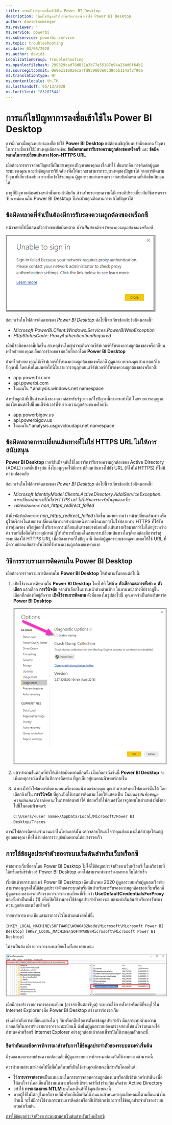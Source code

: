 ```yaml
---
title: การแก้ไขปัญหาลงชื่อเข้าใช้ใน Power BI Desktop
description: วิธีแก้ไขปัญหาทั่วไปสำหรับการลงชื่อเข้าใช้ Power BI Desktop
author: davidiseminger
ms.reviewer: ''
ms.service: powerbi
ms.subservice: powerbi-service
ms.topic: troubleshooting
ms.date: 03/05/2020
ms.author: davidi
LocalizationGroup: Troubleshooting
ms.openlocfilehash: 299329cad78d831a3b77e55107e94a234d6f64b1
ms.sourcegitcommit: 0e9e211082eca7fd939803e0cd9c6b114af2f90a
ms.translationtype: HT
ms.contentlocale: th-TH
ms.lasthandoff: 05/13/2020
ms.locfileid: "83287544"
---
```

# <a name="troubleshooting-sign-in-for-power-bi-desktop"></a>การแก้ไขปัญหาการลงชื่อเข้าใช้ใน Power BI Desktop
อาจมีเวลาเมื่อคุณพยายามลงชื่อเข้าใช้ **Power BI Desktop** แต่ต้องเผชิญกับพบข้อผิดพลาด ปัญหาในการลงชื่อเข้าใช้มีสาเหตุหลักสองข้อ: **ข้อผิดพลาดการรับรองความถูกต้องของพร็อกซี** และ **ข้อผิดพลาดในการเปลี่ยนเส้นทาง Non-HTTPS URL** 

เมื่อต้องการตรวจสอบปัญหาที่เป็นสาเหตุของปัญหาของคุณลงชื่อเข้าใช้ ขั้นแรกคือ การติดต่อผู้ดูแลระบบของคุณ และส่งข้อมูลการวินิจฉัย เพื่อให้พวกเขาสามารถระบุสาเหตุของปัญหาได้ จากการติดตามปัญหาที่เกี่ยวข้องกับการลงชื่อเข้าใช้ขอบคุณ ผู้ดูแลระบบสามารถตรวจสอบข้อผิดพลาดที่เกิดขึ้นกับคุณได้ 

มาดูที่ปัญหาแต่ละอย่างเหล่านั้นตามลำดับกัน ส่วนท้ายของบทความนี้มีการอภิปรายเกี่ยวกับวิธีการตรวจจับ*การติดตาม*ใน Power BI Desktop ซึ่งจะช่วยคุณติดตามการแก้ไขปัญหาได้


## <a name="proxy-authentication-required-error"></a>ข้อผิดพลาดที่จำเป็นต้องมีการรับรองความถูกต้องของพร็อกซี

หน้าจอต่อไปนี้แสดงตัวอย่างของข้อผิดพลาด  *ที่จำเป็นต้องมีการรับรองความถูกต้องของพร็อกซี*

![ข้อผิดพลาดในการลงชื่อเข้าใช้ของข้อผิดพลาดการรับรองความถูกต้องของพร็อกซี](media/desktop-troubleshooting-sign-in/desktop-tshoot-sign-in_01.png)

ข้อยกเว้นในไฟล์การติดตามของ *Power BI Desktop* ต่อไปนี้จะเกี่ยวข้องกับข้อผิดพลาดนี้:

* *Microsoft.PowerBI.Client.Windows.Services.PowerBIWebException*
* *HttpStatusCode: ProxyAuthenticationRequired*

เมื่อมีข้อผิดพลาดนี้เกิดขึ้น สาเหตุส่วนใหญ่น่าจะเกิดจากเซิร์ฟเวอร์ที่รับรองความถูกต้องของพร็อกซีบนเครือข่ายของคุณบล็อกการร้องขอจากเว็บที่ออกโดย **Power BI Desktop** 

ถ้าเครือข่ายของคุณใช้เซิร์ฟเวอร์ที่รับรองความถูกต้องของพร็อกซี ผู้ดูแลระบบของคุณสามารถแก้ไขปัญหานี้ โดยเพิ่มโดเมนต่อไปนี้ในรายการอนุญาตบนเซิร์ฟเวอร์ที่รับรองความถูกต้องของพร็อกซี:

* app.powerbi.com
* api.powerbi.com
* โดเมนใน *.analysis.windows.net namespace

สำหรับลูกค้าที่เป็นส่วนหนึ่งของคลาวด์สำหรับรัฐบาล แก้ไขปัญหานี้สามารถทำได้ โดยรายการอนุญาตของโดเมนต่อไปนี้บนเซิร์ฟเวอร์ที่รับรองความถูกต้องของพร็อกซี:

* app.powerbigov.us
* api.powerbigov.us
* โดเมนใน*.analysis.usgovcloudapi.net namespace

## <a name="non-https-url-redirect-not-supported-error"></a>ข้อผิดพลาดการเปลี่ยนเส้นทางที่ไม่ใช่ HTTPS URL ไม่ให้การสนับสนุน

**Power BI Desktop** เวอร์ชันปัจจุบันใช้ไลบรารีการรับรองความถูกต้องของ Active Directory (ADAL) เวอร์ชั่นปัจจุบัน ซึ่งไม่อนุญาตให้มีการเปลี่ยนเส้นทางไปยัง URL (ที่ไม่ใช่ HTTPS) ที่ไม่มีความปลอดภัย 

ข้อยกเว้นในไฟล์การติดตามของ *Power BI Desktop* ต่อไปนี้จะเกี่ยวข้องกับข้อผิดพลาดนี้:

* *Microsoft.IdentityModel.Clients.ActiveDirectory.AdalServiceException: การเปลี่ยนเส้นทางที่ไม่ใช่ HTTPS url ไม่ได้รับการรองรับในมุมมองเว็บ*
* *รหัสข้อผิดพลาด: non_https_redirect_failed*

ถ้ามี*รหัสข้อผิดพลาด: non_https_redirect_failed* เกิดขึ้น หมายความว่า หน้าเปลี่ยนเส้นทางหรือผู้ให้บริการในสายการเปลี่ยนเส้นทางอย่างน้อยหนึ่งรายหรือมากกว่าไม่ใช่ปลายทาง HTTPS ที่ได้รับการคุ้มครอง หรือผู้ออกใบรับรองการเปลี่ยนเส้นทางอย่างน้อยหนึ่งเส้นทางหรือมากกว่าไม่ได้อยู่ระหว่างคำ รากที่เชื่อถือได้ของอุปกรณ์ ผู้ให้บริการทั้งหมดในสายการเปลี่ยนเส้นทางใดๆก็ตามต้องมีการเข้าสู่ระบบต้องใช้ HTTPS URL เมื่อต้องการแก้ไขปัญหานี้ ติดต่อผู้ดูแลระบบของคุณและขอให้ใช้ URL ที่มีความปลอดภัยสำหรับไซต์ที่รับรองความถูกต้องของพวกเขา 

## <a name="how-to-collect-a-trace-in-power-bi-desktop"></a>วิธีการรวบรวมการติดตามใน Power BI Desktop

เมื่อต้องการรวบรวมการติดตามใน **Power BI Desktop** ให้ทำตามขั้นตอนต่อไปนี้:

1. เปิดใช้งานการติดตามใน **Power BI Desktop** โดยไปที่ **ไฟล์ > ตัวเลือกและการตั้งค่า > ตัวเลือก** แล้วเลือก **การวินิจฉัย** จากตัวเลือกในบานหน้าต่างด้านซ้าย ในบานหน้าต่างที่ปรากฏขึ้น เลือกที่กล่องที่อยู่ถัดจาก **เปิดใช้งานการติดตาม** ดังที่แสดงในรูปต่อไปนี้ คุณอาจจำเป็นต้องรีสตาร์ต **Power BI Desktop**
   
   ![เปิดใช้งานการติดตามใน Power BI Desktop](media/desktop-troubleshooting-sign-in/desktop-tshoot-sign-in_02.png)

2. แล้วทำตามขั้นตอนที่ทำให้เกิดข้อผิดพลาดอีกครั้ง เมื่อเกิดกรณีเช่นนี้ **Power BI Desktop** จะเพิ่มเหตุการณ์ลงในบันทึกการติดตาม ที่ถูกเก็บอยู่บนคอมพิวเตอร์ภายใน

3. นำทางไปยังโฟลเดอร์ติดตามบนเครื่องคอมพิวเตอร์ของคุณ คุณสามารถค้นหาโฟลเดอร์นั้นได้ โดยเลือกลิงก์ใน **การวินิจฉัย** ที่คุณเปิดใช้งานการติดตาม โดยให้แสดงเป็น *โฟลเดอร์บันทึกข้อมูลความล้มเหลว/การติดตาม*  ในภาพก่อนหน้าได้ บ่อยครั้งที่โฟลเดอร์นี้อาจถูกพบในตำแหน่งที่ตั้งต่อไปนี้ในคอมพิวเตอร์:

    `C:\Users/<user name>/AppData/Local/Microsoft/Power BI Desktop/Traces`

อาจมีไฟล์การติดตามจำนวนมากในโฟลเดอร์นั้น ตรวจสอบให้แน่ใจว่าคุณส่งเฉพาะไฟล์ล่าสุดให้แก่ผู้ดูแลของคุณ เพื่อให้ง่ายต่อการระบุข้อผิดพลาดได้อย่างรวดเร็ว 


## <a name="using-default-system-credentials-for-web-proxy"></a>การใช้ข้อมูลประจำตัวของระบบเริ่มต้นสำหรับเว็บพร็อกซี

คำขอทางเว็บที่ออกโดย Power BI Desktop ไม่ได้ใช้ข้อมูลประจำตัวของเว็บพร็อกซี ในเครือข่ายที่ใช้พร็อกซีเซิร์ฟเวอร์ Power BI Desktop อาจไม่สามารถทำการร้องขอทางเว็บได้สำเร็จ 

เริ่มต้นด้วยการเผยแพร่ Power BI Desktop เดือนมีนาคม 2020 ผู้ดูแลระบบหรือผู้ดูแลเครือข่ายสามารถอนุญาตให้ใช้ข้อมูลประจำตัวของระบบค่าเริ่มต้นสำหรับการรับรองความถูกต้องของเว็บพร็อกซี ผู้ดูแลระบบสามารถสร้างรายการการลงทะเบียนที่เรียกว่า **UseDefaultCredentialsForProxy** และตั้งค่าเป็นหนึ่ง (1) เพื่อเปิดใช้งานการใช้ข้อมูลประจำตัวของระบบตามค่าเริ่มต้นสำหรับการรับรองความถูกต้องของเว็บพร็อกซี

รายการการลงทะเบียนสามารถวางไว้ในตำแหน่งต่อไปนี้:

`[HKEY_LOCAL_MACHINE\SOFTWARE\WOW6432Node\Microsoft\Microsoft Power BI Desktop]`
`[HKEY_LOCAL_MACHINE\SOFTWARE\Microsoft\Microsoft Power BI Desktop]`

ไม่จำเป็นต้องมีรายการการลงทะเบียนในทั้งสองตำแหน่ง

![รหัสการลงทะเบียนสำหรับการใช้ข้อมูลประจำตัวของระบบตามค่าเริ่มต้น](media/desktop-troubleshooting-sign-in/desktop-tshoot-sign-in-03.png)

เมื่อมีการสร้างรายการการลงทะเบียน (อาจจำเป็นต้องรีบูต) ระบบจะใช้การตั้งค่าพร็อกซีที่ระบุไว้ใน Internet Explorer เมื่อ Power BI Desktop สร้างการร้องขอเว็บ 

เช่นเดียวกับการเปลี่ยนแปลงใด ๆ กับพร็อกซีหรือการตั้งค่าข้อมูลประจำตัว มีผลกระทบด้านความปลอดภัยในการสร้างรายการการลงทะเบียนนี้ ดังนั้นผู้ดูแลระบบต้องตรวจสอบให้แน่ใจว่าตนเองได้กำหนดค่าพร็อกซี Internet Explorer อย่างถูกต้องแล้วก่อนที่จะเปิดใช้งานคุณลักษณะนี้         

### <a name="limitations-and-considerations-for-using-default-system-credentials"></a>ขีดจำกัดและข้อควรพิจารณาสำหรับการใช้ข้อมูลประจำตัวของระบบตามค่าเริ่มต้น

มีชุดของผลกระทบด้านความปลอดภัยที่ผู้ดูแลระบบควรพิจารณาก่อนเปิดใช้งานความสามารถนี้ 

ควรทำตามคำแนะนำต่อไปนี้เมื่อใดก็ตามที่เปิดใช้งานคุณลักษณะนี้สำหรับไคลเอ็นต์:

* ใช้**การเจรจาต่อรอง**เป็นแบบแผนในการตรวจสอบความถูกต้องบนพร็อกซีเซิร์ฟเวอร์เท่านั้น เพื่อให้แน่ใจว่าไคลเอ็นต์ใช้งานเฉพาะพร็อกซีเซิร์ฟเวอร์ที่เข้าร่วมกับเครือข่าย Active Directory 
* อย่าใช้ **การแสดงแทน NTLM** บนไคลเอ็นต์ที่ใช้คุณลักษณะนี้
* หากผู้ใช้ไม่ได้อยู่ในเครือข่ายที่มีพร็อกซีเมื่อเปิดใช้งานและกำหนดค่าคุณลักษณะนี้ตามที่แนะนำในส่วนนี้ จะไม่มีการใช้งานกระบวนการติดต่อพร็อกซีเซิร์ฟเวอร์และการใช้ข้อมูลประจำตัวของระบบตามค่าเริ่มต้น


[การใช้ข้อมูลประจำตัวของระบบตามค่าเริ่มต้นสำหรับเว็บพร็อกซี](#using-default-system-credentials-for-web-proxy)

